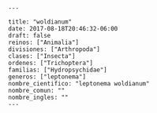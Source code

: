 
      ---

      title: "woldianum"
      date: 2017-08-18T20:46:32-06:00
      draft: false
      reinos: ["Animalia"]
      divisiones: ["Arthropoda"]
      clases: ["Insecta"]
      ordenes: ["﻿Trichoptera"]
      familias: ["Hydropsychidae"]
      generos: ["leptonema"]
      nombre_cientifico: "leptonema woldianum"
      nombre_comun: ""
      nombre_ingles: ""
      ---

      